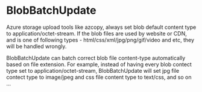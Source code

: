 BlobBatchUpdate
===============

Azure storage upload tools like azcopy, always set blob default content type to application/octet-stream. If the blob files are used by website or CDN, and is one of following types - html/css/xml/jpg/png/gif/video and etc, they will be handled wrongly.

BlobBatchUpdate can batch correct blob file content-type automatically based on file extension. For example, instead of having every blob contect type set to application/octet-stream, BlobBatchUpdate will set jpg file contect type to image/jpeg and css file content type to text/css, and so on ...

